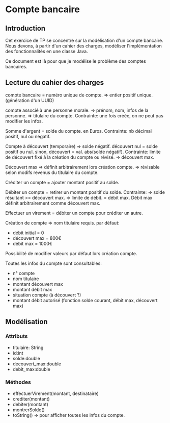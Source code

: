 # Compte bancaire

## Introduction

Cet exercice de TP se concentre sur la modélisation d'un compte bancaire. Nous devons, à partir d'un cahier des charges, modéliser l'implémentation des fonctionnalités en une classe Java.

Ce document est là pour que je modélise le problème des comptes bancaires.

## Lecture du cahier des charges

compte bancaire = numéro unique de compte. => entier positif unique. (génération d'un UUID)

compte associé à une personne morale. => prénom, nom, infos de la personne. => titulaire du compte.
Contrainte: une fois créée, on ne peut pas modifier les infos.

Somme d'argent = solde du compte.
en Euros.
Contrainte: nb décimal positif, nul ou négatif.

Compte à découvert (temporaire)
=> solde négatif.
découvert nul = solde positif ou nul.
sinon, découvert = val. abs(solde négatif).
Contrainte: limite de découvert fixé à la création du compte ou révisé. => découvert max.

Découvert max
=> définit arbitrairement lors création compte.
=> révisable selon modifs revenus du titulaire du compte.

Créditer un compte
= ajouter montant positif au solde.

Débiter un compte
= retirer un montant positif du solde.
Contrainte:
=> solde résultant >= découvert max.
=> limite de débit. = débit max.
Débit max définit arbitrairement comme découvert max.

Effectuer un virement
= débiter un compte pour créditer un autre.

Création de compte
=> nom titulaire requis.
par défaut:

- débit initial = 0
- découvert max = 800€
- débit max = 1000€

Possibilité de modifier valeurs par défaut lors création compte.

Toutes les infos du compte sont consultables:

- n° compte
- nom titulaire
- montant découvert max
- montant débit max
- situation compte (à découvert ?)
- montant débit autorisé (fonction solde courant, débit max, découvert max)

## Modélisation

### Attributs

- titulaire: String
- id:int
- solde:double
- decouvert_max:double
- debit_max:double

### Méthodes

- effectuerVirement(montant, destinataire)
- crediter(montant)
- debiter(montant)
- montrerSolde()
- toString() => pour afficher toutes les infos du compte.

